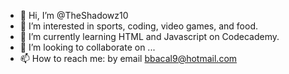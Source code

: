 - 👋 Hi, I’m @TheShadowz10
- 👀 I’m interested in sports, coding, video games, and food.
- 🌱 I’m currently learning HTML and Javascript on Codecademy.
- 💞️ I’m looking to collaborate on ...
- 📫 How to reach me: 
  by email bbacal9@hotmail.com

<!---
TheShadowz10/TheShadowz10 is a ✨ special ✨ repository because its `README.md` (this file) appears on your GitHub profile.
You can click the Preview link to take a look at your changes.
--->
